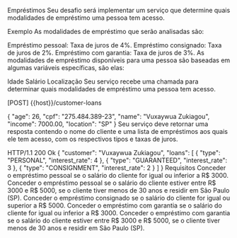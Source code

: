 Empréstimos
Seu desafio será implementar um serviço que determine quais modalidades de empréstimo uma pessoa tem acesso.

Exemplo
As modalidades de empréstimo que serão analisadas são:

Empréstimo pessoal: Taxa de juros de 4%.
Empréstimo consignado: Taxa de juros de 2%.
Empréstimo com garantia: Taxa de juros de 3%.
As modalidades de empréstimo disponíveis para uma pessoa são baseadas em algumas variáveis específicas, são elas:

Idade
Salário
Localização
Seu serviço recebe uma chamada para determinar quais modalidades de empréstimo uma pessoa tem acesso.

[POST] {{host}}/customer-loans

{
"age": 26,
"cpf": "275.484.389-23",
"name": "Vuxaywua Zukiagou",
"income": 7000.00,
"location": "SP"
}
Seu serviço deve retornar uma resposta contendo o nome do cliente e uma lista de empréstimos aos quais ele tem acesso, com os respectivos tipos e taxas de juros.

HTTP/1.1 200 Ok
{
"customer": "Vuxaywua Zukiagou",
"loans": [
{
"type": "PERSONAL",
"interest_rate": 4
},
{
"type": "GUARANTEED",
"interest_rate": 3
},
{
"type": "CONSIGNMENT",
"interest_rate": 2
}
]
}
Requisitos
Conceder o empréstimo pessoal se o salário do cliente for igual ou inferior a R$ 3000.
Conceder o empréstimo pessoal se o salário do cliente estiver entre R$ 3000 e R$ 5000, se o cliente tiver menos de 30 anos e residir em São Paulo (SP).
Conceder o empréstimo consignado se o salário do cliente for igual ou superior a R$ 5000.
Conceder o empréstimo com garantia se o salário do cliente for igual ou inferior a R$ 3000.
Conceder o empréstimo com garantia se o salário do cliente estiver entre R$ 3000 e R$ 5000, se o cliente tiver menos de 30 anos e residir em São Paulo (SP).
